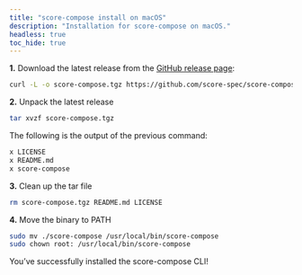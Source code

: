 ```yaml
---
title: "score-compose install on macOS"
description: "Installation for score-compose on macOS."
headless: true
toc_hide: true
---
```


**1.** Download the latest release from the [GitHub release page](https://github.com/score-spec/score-compose/releases):

```bash
curl -L -o score-compose.tgz https://github.com/score-spec/score-compose/releases/download/<x.y.z>/score-compose_<x.y.z>_<os_system>.tar.gz
```

**2.** Unpack the latest release

```bash
tar xvzf score-compose.tgz
```

The following is the output of the previous command:

```bash
x LICENSE
x README.md
x score-compose
```

**3.** Clean up the tar file

```bash
rm score-compose.tgz README.md LICENSE
```

**4.** Move the binary to PATH

```bash
sudo mv ./score-compose /usr/local/bin/score-compose
sudo chown root: /usr/local/bin/score-compose
```

You’ve successfully installed the score-compose CLI!